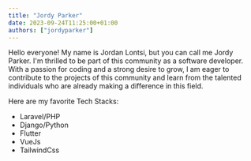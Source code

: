 ```yaml
---
title: "Jordy Parker"
date: 2023-09-24T11:25:00+01:00
authors: ["jordyparker"]
---
```


Hello everyone! My name is Jordan Lontsi, but you can call me Jordy Parker. I'm thrilled to be part of this community as a software developer. With a passion for coding and a strong desire to grow, I am eager to contribute to the projects of this community and learn from the talented individuals who are already making a difference in this field.

Here are my favorite Tech Stacks:

- Laravel/PHP
- Django/Python
- Flutter
- VueJs
- TailwindCss
